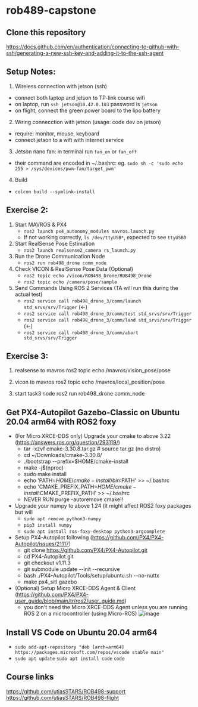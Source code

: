 # rob489-capstone
## Clone this repository
https://docs.github.com/en/authentication/connecting-to-github-with-ssh/generating-a-new-ssh-key-and-adding-it-to-the-ssh-agent
## Setup Notes:
1. Wireless connection with jetson (ssh)
 - connect both laptop and jetson to TP-link course wifi
 - on laptop, run `ssh jetson@10.42.0.103` password is `jetson`
 - on flight, connect the green power board to the lipo battery
2. Wiring connecction with jetson (usage: code dev on jetson)
 - require: monitor, mouse, keyboard
 - connect jetson to a wifi with internet service
3. Jetson nano fan: in terminal run `fan_on` or `fan_off`
 - their command are encoded in ~/.bashrc: eg. `sudo sh -c 'sudo echo 255 > /sys/devices/pwm-fan/target_pwm'`
4. Build
 - `colcon build --symlink-install`
## Exercise 2:
1. Start MAVROS & PX4
    - `ros2 launch px4_autonomy_modules mavros.launch.py`
    - If not working correctly, `ls /dev/ttyUSB*`, expected to see `ttyUSB0`
2. Start RealSense Pose Estimation
    - `ros2 launch realsense2_camera rs_launch.py`
3. Run the Drone Communication Node
    - `ros2 run rob498_drone comm_node`
4. Check VICON & RealSense Pose Data (Optional)
   - `ros2 topic echo /vicon/ROB498_Drone/ROB498_Drone`
   - `ros2 topic echo /camera/pose/sample`
4. Send Commands Using ROS 2 Services (TA will run this during the actual test)
   - `ros2 service call rob498_drone_3/comm/launch std_srvs/srv/Trigger` (<-)
   - `ros2 service call rob498_drone_3/comm/test std_srvs/srv/Trigger` 
   - `ros2 service call rob498_drone_3/comm/land std_srvs/srv/Trigger` (<-)
   - `ros2 service call rob498_drone_3/comm/abort std_srvs/srv/Trigger`

## Exercise 3:
1. realsense to mavros
ros2 topic echo /mavros/vision_pose/pose

2. vicon to mavros
ros2 topic echo /mavros/local_position/pose

3. start task3 node 
ros2 run rob498_drone comm_node


## Get PX4-Autopilot Gazebo-Classic on Ubuntu 20.04 arm64 with ROS2 foxy
- (For Micro XRCE-DDS only) Upgrade your cmake to above 3.22 (https://answers.ros.org/question/293119/)
    - tar -xzvf cmake-3.30.8.tar.gz # source tar.gz (no distro)
    - cd ~/Downloads/cmake-3.30.8/   
    - ./bootstrap --prefix=$HOME/cmake-install
    - make -j$(nproc)
    - sudo make install
    - echo 'PATH=$HOME/cmake-install/bin:$PATH' >> ~/.bashrc
    - echo 'CMAKE_PREFIX_PATH=$HOME/cmake-install:$CMAKE_PREFIX_PATH' >> ~/.bashrc
    - NEVER RUN purge -autoremove cmake!!
- Upgrade your numpy to above 1.24 (it might affect ROS2 foxy packages but will
    - `sudo apt remove python3-numpy`
    - `pip3 install numpy`
    - `sudo apt install ros-foxy-desktop python3-argcomplete`
- Setup PX4-Autopilot following (https://github.com/PX4/PX4-Autopilot/issues/21117)
    - git clone https://github.com/PX4/PX4-Autopilot.git
    - cd PX4-Autopilot.git
    - git checkout v1.11.3
    - git submodule update --init --recursive
    - bash ./PX4-Autopilot/Tools/setup/ubuntu.sh --no-nuttx
    - make px4_sitl gazebo
- (Optional) Setup Micro XRCE-DDS Agent & Client (https://github.com/PX4/PX4-user_guide/blob/main/tr/ros2/user_guide.md)
    - you don't need the Micro XRCE-DDS Agent unless you are running ROS 2 on a microcontroller (using Micro-ROS)
![image](https://github.com/user-attachments/assets/fbd46d9b-0250-4550-bcc9-7ee5bf4b6224)


## Install VS Code on Ubuntu 20.04 arm64
- `sudo add-apt-repository "deb [arch=arm64] https://packages.microsoft.com/repos/vscode stable main"`
- `sudo apt update` `sudo apt install code` `code`

## Course links
https://github.com/utiasSTARS/ROB498-support
https://github.com/utiasSTARS/ROB498-flight
